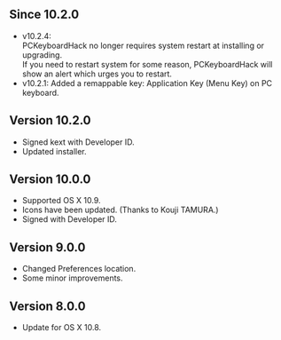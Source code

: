 Since 10.2.0
------------

* v10.2.4: <br />
  PCKeyboardHack no longer requires system restart at installing or upgrading. <br />
  If you need to restart system for some reason, PCKeyboardHack will show an alert which urges you to restart.
* v10.2.1: Added a remappable key: Application Key (Menu Key) on PC keyboard.

Version 10.2.0
--------------

* Signed kext with Developer ID.
* Updated installer.

Version 10.0.0
--------------

* Supported OS X 10.9.
* Icons have been updated. (Thanks to Kouji TAMURA.)
* Signed with Developer ID.

Version 9.0.0
-------------

* Changed Preferences location.
* Some minor improvements.

Version 8.0.0
-------------

* Update for OS X 10.8.
